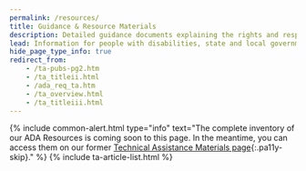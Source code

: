 ```yaml
---
permalink: /resources/
title: Guidance & Resource Materials
description: Detailed guidance documents explaining the rights and responsibilities under the ADA and the Department's regulations related to topics the ADA covers including service animals, health care and more.
lead: Information for people with disabilities, state and local governments, and businesses
hide_page_type_info: true
redirect_from:
    - /ta-pubs-pg2.htm
    - /ta_titleii.html
    - /ada_req_ta.htm
    - /ta_overview.html
    - /ta_titleiii.html
---
```


{% include common-alert.html type="info" text="The complete inventory of our ADA Resources is coming soon to this page. In the meantime, you can access them on our former [Technical Assistance Materials page](https://archive.ada.gov/ta-pubs-pg2.htm){:.pa11y-skip}." %}
{% include ta-article-list.html %}
